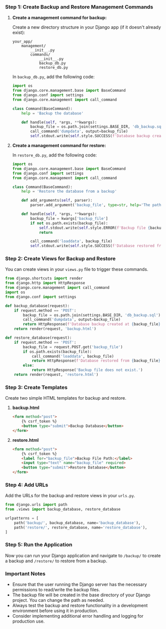### Step 1: Create Backup and Restore Management Commands

1. **Create a management command for backup:**

   Create a new directory structure in your Django app (if it doesn't already exist):

   ```
   your_app/
       management/
           __init__.py
           commands/
               __init__.py
               backup_db.py
               restore_db.py
   ```

   In `backup_db.py`, add the following code:

   ```python
   import os
   from django.core.management.base import BaseCommand
   from django.conf import settings
   from django.core.management import call_command

   class Command(BaseCommand):
       help = 'Backup the database'

       def handle(self, *args, **kwargs):
           backup_file = os.path.join(settings.BASE_DIR, 'db_backup.sql')
           call_command('dumpdata', output=backup_file)
           self.stdout.write(self.style.SUCCESS(f'Database backup created at {backup_file}'))
   ```

2. **Create a management command for restore:**

   In `restore_db.py`, add the following code:

   ```python
   import os
   from django.core.management.base import BaseCommand
   from django.conf import settings
   from django.core.management import call_command

   class Command(BaseCommand):
       help = 'Restore the database from a backup'

       def add_arguments(self, parser):
           parser.add_argument('backup_file', type=str, help='The path to the backup file')

       def handle(self, *args, **kwargs):
           backup_file = kwargs['backup_file']
           if not os.path.exists(backup_file):
               self.stdout.write(self.style.ERROR(f'Backup file {backup_file} does not exist.'))
               return

           call_command('loaddata', backup_file)
           self.stdout.write(self.style.SUCCESS(f'Database restored from {backup_file}'))
   ```

### Step 2: Create Views for Backup and Restore

You can create views in your `views.py` file to trigger these commands.

```python
from django.shortcuts import render
from django.http import HttpResponse
from django.core.management import call_command
import os
from django.conf import settings

def backup_database(request):
    if request.method == 'POST':
        backup_file = os.path.join(settings.BASE_DIR, 'db_backup.sql')
        call_command('dumpdata', output=backup_file)
        return HttpResponse(f'Database backup created at {backup_file}')
    return render(request, 'backup.html')

def restore_database(request):
    if request.method == 'POST':
        backup_file = request.POST.get('backup_file')
        if os.path.exists(backup_file):
            call_command('loaddata', backup_file)
            return HttpResponse(f'Database restored from {backup_file}')
        else:
            return HttpResponse('Backup file does not exist.')
    return render(request, 'restore.html')
```

### Step 3: Create Templates

Create two simple HTML templates for backup and restore.

1. **backup.html**

   ```html
   <form method="post">
       {% csrf_token %}
       <button type="submit">Backup Database</button>
   </form>
   ```

2. **restore.html**

   ```html
   <form method="post">
       {% csrf_token %}
       <label for="backup_file">Backup File Path:</label>
       <input type="text" name="backup_file" required>
       <button type="submit">Restore Database</button>
   </form>
   ```

### Step 4: Add URLs

Add the URLs for the backup and restore views in your `urls.py`.

```python
from django.urls import path
from .views import backup_database, restore_database

urlpatterns = [
    path('backup/', backup_database, name='backup_database'),
    path('restore/', restore_database, name='restore_database'),
]
```

### Step 5: Run the Application

Now you can run your Django application and navigate to `/backup/` to create a backup and `/restore/` to restore from a backup.

### Important Notes

- Ensure that the user running the Django server has the necessary permissions to read/write the backup files.
- The backup file will be created in the base directory of your Django project. You can change the path as needed.
- Always test the backup and restore functionality in a development environment before using it in production.
- Consider implementing additional error handling and logging for production use.